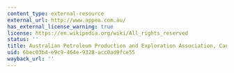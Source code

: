 ```yaml
---
content_type: external-resource
external_url: http://www.appea.com.au/
has_external_license_warning: true
license: https://en.wikipedia.org/wiki/All_rights_reserved
status: ''
title: Australian Petroleum Production and Exploration Association, Canberra
uid: 6bec03b4-e9c9-464e-9328-acc0ad9fce55
wayback_url: ''
---
```

